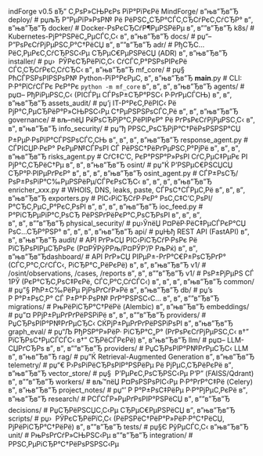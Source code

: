 ﻿indForge v0.5 вЂ” С‚РѕР»СЊРєРѕ РїР°РїРєРё
MindForge/
в”њв”Ђв”Ђ deploy/                      # рџљЂ Р”РµРїР»РѕР№ Рё РёРЅС„СЂР°СЃС‚СЂСѓРєС‚СѓСЂР°
в”‚   в”њв”Ђв”Ђ docker/                  # Docker-РѕРєСЂСѓР¶РµРЅРёРµ
в”‚   в””в”Ђв”Ђ k8s/                     # Kubernetes-РјР°РЅРёС„РµСЃС‚С‹
в”‚
в”њв”Ђв”Ђ docs/                        # рџ“– Р”РѕРєСѓРјРµРЅС‚Р°С†РёСЏ
в”‚   в””в”Ђв”Ђ adr/                     # РђСЂС…РёС‚РµРєС‚СѓСЂРЅС‹Рµ СЂРµС€РµРЅРёСЏ (ADR)
в”‚
в”њв”Ђв”Ђ installer/                   # рџ›  РЎРєСЂРёРїС‚С‹ СѓСЃС‚Р°РЅРѕРІРєРё СЃС‚СЂСѓРєС‚СѓСЂС‹
в”‚
в”њв”Ђв”Ђ mf_core/                     # рџ§  РћСЃРЅРѕРІРЅРѕР№ Python-РїР°РєРµС‚
в”‚   в”њв”Ђв”Ђ __main__.py              # CLI: Р·Р°РїСѓСЃРє РєР°Рє `python -m mf_core`
в”‚   в”‚
в”‚   в”њв”Ђв”Ђ agents/                  # рџ¤– РђРіРµРЅС‚С‹ (РІСЃРµ СЃРѕР±СЂР°РЅС‹ Р·РґРµСЃСЊ)
в”‚   в”‚   в”њв”Ђв”Ђ assets_audit/            # рџ’ј IT-Р°РєС‚РёРІС‹ Рё РјР°С‚РµСЂРёР°Р»СЊРЅС‹Рµ С†РµРЅРЅРѕСЃС‚Рё
в”‚   в”‚   в”њв”Ђв”Ђ governance/              # вљ–пёЏ РќРѕСЂРјР°С‚РёРІРєР° Рё РґРѕРєСѓРјРµРЅС‚С‹
в”‚   в”‚   в”њв”Ђв”Ђ info_security/           # рџ”ђ РРЅС„РѕСЂРјР°С†РёРѕРЅРЅР°СЏ Р±РµР·РѕРїР°СЃРЅРѕСЃС‚СЊ
в”‚   в”‚   в”‚     в”њв”Ђв”Ђ   response_agent.py      # СЃРІСЏР·РєР° РєРµР№СЃРѕРІ СЃ РёРЅС†РёРґРµРЅС‚Р°РјРё
в”‚   в”‚   в”‚     в”њв”Ђв”Ђ   risks_agent.py         # СѓС‡С‘С‚ РєР°РЅР°Р»РѕРІ СѓС‚РµС‡РµРє РІ РјР°С‚СЂРёС†Рµ
в”‚   в”‚   в”њв”Ђв”Ђ osint/                   # рџ”Ќ Р’РЅРµС€РЅСЏСЏ СЂР°Р·РІРµРґРєР°
в”‚   в”‚   в”‚     в”њв”Ђв”Ђ osint_agent.py         # СЃР±РѕСЂ/РѕР±РѕРіР°С‰РµРЅРёРµ/СЃРєРѕСЂС‹
в”‚   в”‚   в”‚     в”њв”Ђв”Ђ       enricher_xxx.py        # WHOIS, DNS, leaks, paste, СЃРѕС†СЃРµС‚Рё
в”‚   в”‚   в”‚     в”њв”Ђв”Ђ     exporters.py           # РІС‹РіСЂСѓР·РєР° РѕС‚С‡С‘С‚РѕРІ/Р°СЂС‚РµС„Р°РєС‚РѕРІ
в”‚   в”‚   в”‚     в”њв”Ђв”Ђ      ioc_feed.py            # Р°РіСЂРµРіР°С‚РѕСЂ РёРЅРґРёРєР°С‚РѕСЂРѕРІ
в”‚   в”‚   в”‚  
в”‚   в”‚   в””в”Ђв”Ђ physical_security/       # рџ›ЎпёЏ Р¤РёР·РёС‡РµСЃРєР°СЏ РѕС…СЂР°РЅР°
в”‚   в”‚
в”‚   в”њв”Ђв”Ђ api/                     # рџЊђ REST API (FastAPI)
в”‚   в”‚   в”њв”Ђв”Ђ audit/               # API РґР»СЏ РІС‹РіСЂСѓР·РѕРє Рё РїСЂРѕРІРµСЂРѕРє (Р¤РЎРўР­Рљ/Р¤РЎР‘/Р РљРќ)
в”‚   в”‚   в”њв”Ђв”Ђdashboard/            # API РґР»СЏ РІРµР±-РґР°С€Р±РѕСЂРґР° (СЃС‚Р°С‚СѓСЃС‹, РіСЂР°С„РёРєРё)
в”‚   в”‚   в”њв”Ђв”Ђ v1/                   # /osint/observations, /cases, /reports 
в”‚   в”‚   в””в”Ђв”Ђ  v1/                   # РѕР±РјРµРЅ СЃ 1РЎ (РєР°СЂС‚РѕС‡РєРё, СЃС‚Р°С‚СѓСЃС‹)
в”‚   в”‚
в”‚   в”њв”Ђв”Ђ common/                  # рџ”§ РћР±С‰РёРµ РјРѕРґСѓР»Рё
в”‚   в”њв”Ђв”Ђ db/                      # рџ’ѕ Р Р°Р±РѕС‚Р° СЃ Р±Р°Р·РѕР№ РґР°РЅРЅС‹С…
в”‚   в”‚   в””в”Ђв”Ђ migrations/          # РњРёРіСЂР°С†РёРё (Alembic)
в”‚   в”њв”Ђв”Ђ embeddings/              # рџ”¤ Р­РјР±РµРґРґРёРЅРіРё
в”‚   в”‚   в””в”Ђв”Ђ providers/           # РџСЂРѕРІР°Р№РґРµСЂС‹ СЌРјР±РµРґРґРёРЅРіРѕРІ
в”‚   в”њв”Ђв”Ђ graph_eval/              # рџ“Љ РђРЅР°Р»РёР· РіСЂР°С„Р° (РґРѕРєСѓРјРµРЅС‚С‹ в†” РїСЂРѕС†РµСЃСЃС‹ в†” СЂРёСЃРєРё)
в”‚   в”њв”Ђв”Ђ llm/                     # рџ¤– LLM-СЏРґСЂРѕ
в”‚   в”‚   в””в”Ђв”Ђ providers/           # РџСЂРѕРІР°Р№РґРµСЂС‹ LLM
в”‚   в”њв”Ђв”Ђ rag/                     # рџ”Ќ Retrieval-Augmented Generation
в”‚   в”њв”Ђв”Ђ telemetry/               # рџ“€ Р›РѕРіРёСЂРѕРІР°РЅРёРµ Рё РјРµС‚СЂРёРєРё
в”‚   в”њв”Ђв”Ђ vector_store/            # рџ§  Р’РµРєС‚РѕСЂРЅС‹Рµ Р‘Р” (FAISS/Qdrant)
в”‚   в””в”Ђв”Ђ workers/                 # вљ™пёЏ Р¤РѕРЅРѕРІС‹Рµ Р·Р°РґР°С‡Рё (Celery)
в”‚
в”њв”Ђв”Ђ project_notes/               # рџ“’ Р Р°Р±РѕС‡РёРµ Р·Р°РјРµС‚РєРё
в”‚   в”њв”Ђв”Ђ research/                # РСЃСЃР»РµРґРѕРІР°РЅРёСЏ
в”‚   в””в”Ђв”Ђ decisions/               # РџСЂРёРЅСЏС‚С‹Рµ СЂРµС€РµРЅРёСЏ
в”‚
в”њв”Ђв”Ђ scripts/                     # рџ›  РЎРєСЂРёРїС‚С‹ (РёРЅРёС†РёР°Р»РёР·Р°С†РёСЏ, РјРёРіСЂР°С†РёРё)
в”‚
в””в”Ђв”Ђ tests/                       # рџ§Є РўРµСЃС‚С‹
    в”њв”Ђв”Ђ unit/                    # РњРѕРґСѓР»СЊРЅС‹Рµ
    в””в”Ђв”Ђ integration/             # РРЅС‚РµРіСЂР°С†РёРѕРЅРЅС‹Рµ